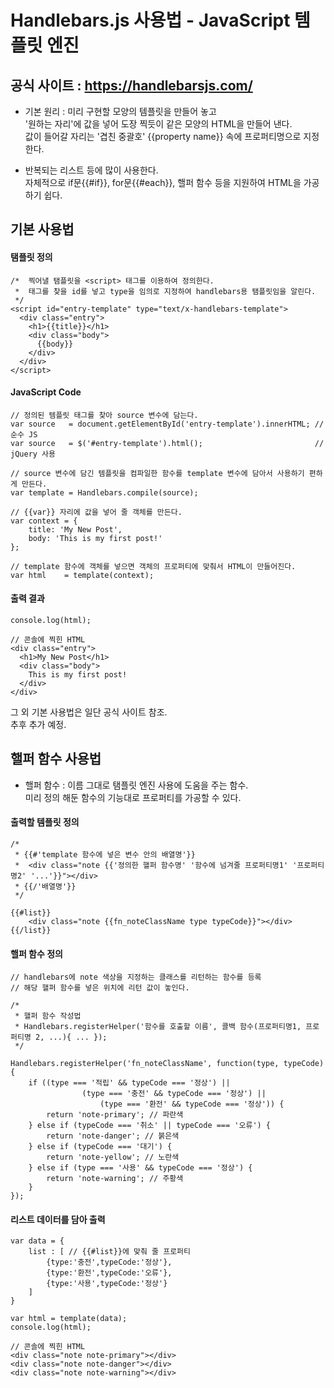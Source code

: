 # Handlebars.js 사용법 - JavaScript 템플릿 엔진

## 공식 사이트 : <https://handlebarsjs.com/>

- 기본 원리 : 미리 구현할 모양의 템플릿을 만들어 놓고  
'원하는 자리'에 값을 넣어 도장 찍듯이 같은 모양의 HTML을 만들어 낸다.  
값이 들어갈 자리는 '겹친 중괄호' {{property name}} 속에 프로퍼티명으로 지정한다.

- 반복되는 리스트 등에 많이 사용한다.  
자체적으로 if문{{#if}}, for문{{#each}}, 핼퍼 함수 등을 지원하여 HTML을 가공하기 쉽다.

## 기본 사용법

#### 탬플릿 정의
~~~
/*  찍어낼 탬플릿을 <script> 태그를 이용하여 정의한다.
 *  태그를 찾을 id를 넣고 type을 임의로 지정하여 handlebars용 탬플릿임을 알린다.
 */
<script id="entry-template" type="text/x-handlebars-template"> 
  <div class="entry">
    <h1>{{title}}</h1>
    <div class="body">
      {{body}}
    </div>
  </div>
</script>
~~~

#### JavaScript Code 
~~~
// 정의된 템플릿 태그를 찾아 source 변수에 담는다.
var source   = document.getElementById('entry-template').innerHTML; // 순수 JS
var source   = $('#entry-template').html();                         // jQuery 사용

// source 변수에 담긴 템플릿을 컴파일한 함수를 template 변수에 담아서 사용하기 편하게 만든다.
var template = Handlebars.compile(source);

// {{var}} 자리에 값을 넣어 줄 객체를 만든다. 
var context = {
    title: 'My New Post',
    body: 'This is my first post!'
};

// template 함수에 객체를 넣으면 객체의 프로퍼티에 맞춰서 HTML이 만들어진다.
var html    = template(context);
~~~

#### 출력 결과

~~~
console.log(html);

// 콘솔에 찍힌 HTML
<div class="entry">
  <h1>My New Post</h1>
  <div class="body">
    This is my first post!
  </div>
</div>
~~~

그 외 기본 사용법은 일단 공식 사이트 참조.  
추후 추가 예정.

## 핼퍼 함수 사용법

- 핼퍼 함수 : 이름 그대로 탬플릿 엔진 사용에 도움을 주는 함수.  
미리 정의 해둔 함수의 기능대로 프로퍼티를 가공할 수 있다.

#### 출력할 템플릿 정의
~~~
/*
 * {{#'template 함수에 넣은 변수 안의 배열명'}}
 *  <div class="note {{'정의한 핼퍼 함수명' '함수에 넘겨줄 프로퍼티명1' '프로퍼티명2' '...'}}"></div>
 * {{/'배열명'}}
 */

{{#list}}
    <div class="note {{fn_noteClassName type typeCode}}"></div>
{{/list}}
~~~

#### 핼퍼 함수 정의
~~~
// handlebars에 note 색상을 지정하는 클래스를 리턴하는 함수를 등록
// 해당 핼퍼 함수를 넣은 위치에 리턴 값이 놓인다.

/*
 * 핼퍼 함수 작성법 
 * Handlebars.registerHelper('함수를 호출할 이름', 콜백 함수(프로퍼티명1, 프로퍼티명 2, ...){ ... });
 */

Handlebars.registerHelper('fn_noteClassName', function(type, typeCode) {
	if ((type === '적립' && typeCode === '정상') || 
                (type === '충전' && typeCode === '정상') || 
                    (type === '환전' && typeCode === '정상')) {
		return 'note-primary'; // 파란색
	} else if (typeCode === '취소' || typeCode === '오류') {
		return 'note-danger'; // 붉은색
	} else if (typeCode === '대기') {
		return 'note-yellow'; // 노란색
	} else if (type === '사용' && typeCode === '정상') {
		return 'note-warning'; // 주황색
	}
});
~~~

#### 리스트 데이터를 담아 출력
~~~
var data = { 
    list : [ // {{#list}}에 맞춰 줄 프로퍼티
        {type:'충전',typeCode:'정상'},
        {type:'환전',typeCode:'오류'},
        {type:'사용',typeCode:'정상'}
    ]
}

var html = template(data);
console.log(html);

// 콘솔에 찍힌 HTML
<div class="note note-primary"></div>
<div class="note note-danger"></div>
<div class="note note-warning"></div>
~~~



